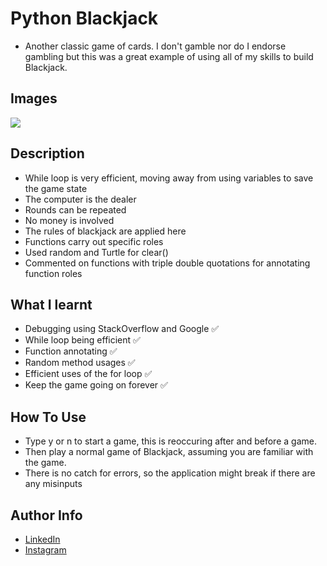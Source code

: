 # Python Blackjack

- Another classic game of cards. I don't gamble nor do I endorse gambling but this was a great example of using all of my skills to build Blackjack. 
## Images

<img src = "https://cdn.discordapp.com/attachments/229247596571525120/973533229585952768/unknown.png" />

## Description

- While loop is very efficient, moving away from using variables to save the game state
- The computer is the dealer
- Rounds can be repeated
- No money is involved
- The rules of blackjack are applied here
- Functions carry out specific roles
- Used random and Turtle for clear()
- Commented on functions with triple double quotations for annotating function roles
## What I learnt

- Debugging using StackOverflow and Google ✅
- While loop being efficient ✅
- Function annotating ✅
- Random method usages ✅
- Efficient uses of the for loop ✅
- Keep the game going on forever ✅
## How To Use

- Type y or n to start a game, this is reoccuring after and before a game. 
- Then play a normal game of Blackjack, assuming you are familiar with the game.
- There is no catch for errors, so the application might break if there are any misinputs
## Author Info

- [LinkedIn](https://www.linkedin.com/in/dhruv50ae/)
- [Instagram](https://www.instagram.com/frostascode/)
